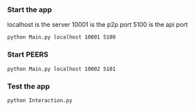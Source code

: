 ### Start the app
localhost is the server
10001 is the p2p port
5100 is the api port
```
python Main.py localhost 10001 5100
```

### Start PEERS
```
python Main.py localhost 10002 5101
```

### Test the app
```
python Interaction.py
```
